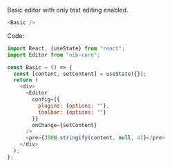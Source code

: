 Basic editor with only text editing enabled.

```js
<Basic />
```

Code:

```js static
import React, {useState} from "react";
import Editor from "nib-core";

const Basic = () => {
  const [content, setContent] = useState({});
  return (
    <div>
      <Editor
        config={{
          plugins: {options: ""},
          toolbar: {options: ""}
        }}
        onChange={setContent}
      />
      <pre>{JSON.stringify(content, null, 4)}</pre>
    </div>
  );
};
```
